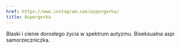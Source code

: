 ```yaml
---
href: https://www.instagram.com/aspergerka/
title: Aspergerka
---
```

Blaski i cienie dorosłego życia w spektrum autyzmu. Biseksualna aspi
samorzeczniczka.
